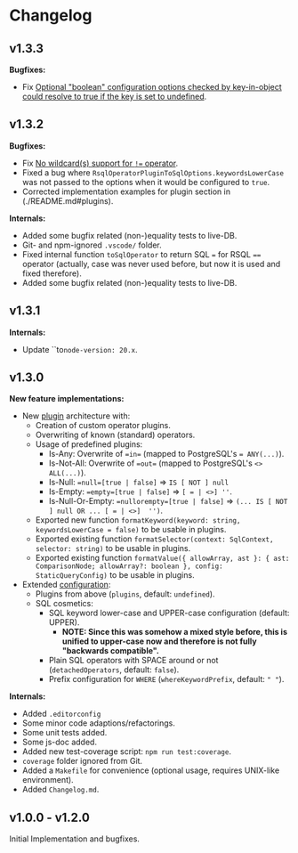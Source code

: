 # Changelog

## v1.3.3

**Bugfixes:**

- Fix [Optional "boolean" configuration options checked by key-in-object could resolve to true if the key is set to undefined](https://github.com/massfords/ts-rsql-query/issues/8).

## v1.3.2

**Bugfixes:**

- Fix [No wildcard(s) support for `!=` operator](https://github.com/massfords/ts-rsql-query/issues/6).
- Fixed a bug where `RsqlOperatorPluginToSqlOptions.keywordsLowerCase` was not passed to the options when it would be configured to `true`.
- Corrected implementation examples for plugin section in (./README.md#plugins).

**Internals:**

- Added some bugfix related (non-)equality tests to live-DB.
- Git- and npm-ignored `.vscode/` folder.
- Fixed internal function `toSqlOperator` to return SQL `=` for RSQL `==` operator (actually, case was never used before, but now it is used and fixed therefore).
- Added some bugfix related (non-)equality tests to live-DB.

## v1.3.1

**Internals:**

- Update ``to`node-version: 20.x`.

## v1.3.0

**New feature implementations:**

- New [plugin](./README.md#plugins) architecture with:
  - Creation of custom operator plugins.
  - Overwriting of known (standard) operators.
  - Usage of predefined plugins:
    - Is-Any: Overwrite of `=in=` (mapped to PostgreSQL's `= ANY(...)`).
    - Is-Not-All: Overwrite of `=out=` (mapped to PostgreSQL's `<> ALL(...)`).
    - Is-Null: `=null=[true | false]` => `IS [ NOT ] null`
    - Is-Empty: `=empty=[true | false]` => `[ = | <>] ''`.
    - Is-Null-Or-Empty: `=nullorempty=[true | false]` => `(... IS [ NOT ] null OR ... [ = | <>]  '')`.
  - Exported new function `formatKeyword(keyword: string, keywordsLowerCase = false)` to be usable in plugins.
  - Exported existing function `formatSelector(context: SqlContext, selector: string)` to be usable in plugins.
  - Exported existing function `formatValue({ allowArray, ast }: { ast: ComparisonNode; allowArray?: boolean }, config: StaticQueryConfig)` to be usable in plugins.
- Extended [configuration](./README.md#context-and-configuration-for-the-sql-transform):
  - Plugins from above (`plugins`, default: `undefined`).
  - SQL cosmetics:
    - SQL keyword lower-case and UPPER-case configuration (default: UPPER).
      - **NOTE: Since this was somehow a mixed style before, this is unified to upper-case now and therefore is not fully "backwards compatible".**
    - Plain SQL operators with SPACE around or not (`detachedOperators`, default: `false`).
    - Prefix configuration for `WHERE` (`whereKeywordPrefix`, default: `" "`).

**Internals:**

- Added `.editorconfig`
- Some minor code adaptions/refactorings.
- Some unit tests added.
- Some js-doc added.
- Added new test-coverage script: `npm run test:coverage`.
- `coverage` folder ignored from Git.
- Added a `Makefile` for convenience (optional usage, requires UNIX-like environment).
- Added `Changelog.md`.

## v1.0.0 - v1.2.0

Initial Implementation and bugfixes.
